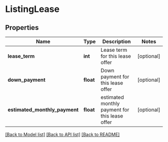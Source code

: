# ListingLease

## Properties
Name | Type | Description | Notes
------------ | ------------- | ------------- | -------------
**lease_term** | **int** | Lease term for this lease offer | [optional] 
**down_payment** | **float** | Down payment for this lease offer | [optional] 
**estimated_monthly_payment** | **float** | estimated monthly payment for this lease offer | [optional] 

[[Back to Model list]](../README.md#documentation-for-models) [[Back to API list]](../README.md#documentation-for-api-endpoints) [[Back to README]](../README.md)


